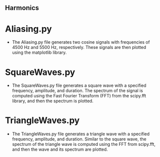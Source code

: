 ## Harmonics

# Aliasing.py
- The Aliasing.py file generates two cosine signals with frequencies of 4500 Hz and 5500 Hz, respectively. These signals are then plotted using the matplotlib library.

# SquareWaves.py
- The SquareWaves.py file generates a square wave with a specified frequency, amplitude, and duration. The spectrum of the signal is computed using the Fast Fourier Transform (FFT) from the scipy.fft library, and then the spectrum is plotted.

# TriangleWaves.py
- The TriangleWaves.py file generates a triangle wave with a specified frequency, amplitude, and duration. Similar to the square wave, the spectrum of the triangle wave is computed using the FFT from scipy.fft, and then the wave and its spectrum are plotted.
